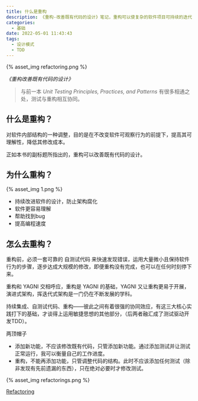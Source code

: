 ```yaml
---
title: 什么是重构
description: 《重构-改善既有代码的设计》笔记，重构可以使复杂的软件项目可持续的迭代，强调了自动化测试在重构中的重要性，并列举了常见的重构手法。
categories:
  - 基础
date: 2022-05-01 11:43:43
tags:
  - 设计模式
  - TDD
---
```

{% asset_img refactoring.png %}

*《重构改善既有代码的设计》* 
> 与前一本 *Unit Testing Principles, Practices, and Patterns* 有很多相通之处，测试与重构相互协同。


## 什么是重构？

对软件内部结构的一种调整，目的是在不改变软件可观察行为的前提下，提高其可理解性，降低其修改成本。

正如本书的副标题所指出的，重构可以改善既有代码的设计。

## 为什么重构？

{% asset_img 1.png %}

- 持续改进软件的设计，防止架构腐化
- 软件更容易理解
- 帮助找到bug
- 提高编程速度

## 怎么去重构？

重构前，必须一套可靠的 自测试代码 来快速发现错误，运用大量微小且保持软件行为的步骤，逐步达成大规模的修改，即便重构没有完成，也可以在任何时刻停下来。

重构和 YAGNI 交相呼应，重构是 YAGNI 的基础，YAGNI 又让重构更易于开展，演进式架构，挥迭代式架构是一门仍在不断发展的学科。

持续集成、自测试代码、重构——彼此之间有着很强的协同效应，有这三大核心实践打下的基础，才谈得上运用敏捷思想的其他部分，（后两者融汇成了测试驱动开发TDD）。

两顶帽子
- 添加新功能，不应该修改既有代码，只管添加新功能。通过添加测试并让测试正常运行，我可以衡量自己的工作进度。
- 重构，不能再添加功能，只管调整代码的结构。此时不应该添加任何测试（除非发现有先前遗漏的东西），只在绝对必要时才修改测试。

{% asset_img refactorings.png %}

[Refactoring](https://refactoring.guru/refactoring)
